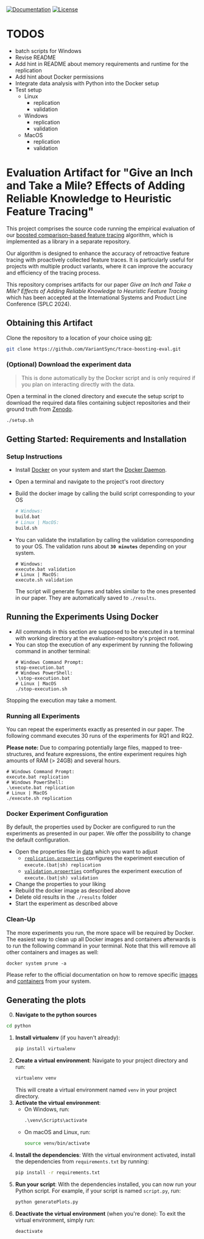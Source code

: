 [![Documentation](https://img.shields.io/badge/Documentation-Read-purple)](https://variantsync.github.io/trace-boosting-eval/)
[![License](https://img.shields.io/badge/License-GNU%20LGPLv3-blue)](LICENSE.LGPL3)

# TODOS 
- batch scripts for Windows
- Revise README 
- Add hint in README about memory requirements and runtime for the replication 
- Add hint about Docker permissions
- Integrate data analysis with Python into the Docker setup
- Test setup 
  - Linux 
    - replication 
    - validation
  - Windows 
    - replication 
    - validation
  - MacOS
    - replication 
    - validation

# Evaluation Artifact for "Give an Inch and Take a Mile? Effects of Adding Reliable Knowledge to Heuristic Feature Tracing"

This project comprises the source code running the empirical evaluation of our [boosted comparison-based feature tracing](https://github.com/VariantSync/trace-boosting/tree/main) algorithm, 
which is implemented as a library in a separate repository. 

Our algorithm is designed to enhance the accuracy of retroactive feature tracing with proactively collected feature traces. 
It is particularly useful for projects with multiple product variants, where it can improve the accuracy and efficiency of the tracing process. 

This repository comprises artifacts for our paper _Give an Inch and Take a Mile? Effects of Adding Reliable Knowledge to Heuristic Feature Tracing_ which has been accepted at the International Systems and Product Line Conference (SPLC 2024).

## Obtaining this Artifact
Clone the repository to a location of your choice using [git](https://git-scm.com/docs/git-clone):
  ```sh
  git clone https://github.com/VariantSync/trace-boosting-eval.git  
```

### (Optional) Download the experiment data
> This is done automatically by the Docker script and is only required if you plan on interacting directly with the data. 

Open a terminal in the cloned directory and execute the setup script to download the required data files containing subject repositories and their ground truth from [Zenodo](https://doi.org/10.5281/zenodo.11472597). 
```sh 
./setup.sh
```

## Getting Started: Requirements and Installation

### Setup Instructions
* Install [Docker](https://docs.docker.com/get-docker/) on your system and start the [Docker Daemon](https://docs.docker.com/config/daemon/).
* Open a terminal and navigate to the project's root directory
* Build the docker image by calling the build script corresponding to your OS
  ```sh
  # Windows:
  build.bat
  # Linux | MacOS:
  build.sh
  ```
* You can validate the installation by calling the validation corresponding to your OS. The validation runs about
  __`30 minutes`__ depending on your system.

  ```shell
  # Windows:
  execute.bat validation
  # Linux | MacOS:
  execute.sh validation
  ```
  The script will generate figures and tables similar to the ones presented in our paper. They are automatically saved to
  `./results`.

## Running the Experiments Using Docker

* All commands in this section are supposed to be executed in a terminal with working directory at the evaluation-repository's project
root.
* You can stop the execution of any experiment by running the following command in another terminal:
  ```shell
  # Windows Command Prompt:
  stop-execution.bat
  # Windows PowerShell:
  .\stop-execution.bat
  # Linux | MacOS
  ./stop-execution.sh
  ```
Stopping the execution may take a moment.

### Running all Experiments
You can repeat the experiments exactly as presented in our paper. 
The following command executes 30 runs of the experiments
for RQ1 and RQ2.

**Please note:** Due to comparing potentially large files, mapped to tree-structures, and feature expressions, 
the entire experiment requires high amounts of RAM (> 24GB) and several hours. 

```shell
# Windows Command Prompt:
execute.bat replication
# Windows PowerShell:
.\execute.bat replication
# Linux | MacOS
./execute.sh replication
```

### Docker Experiment Configuration
By default, the properties used by Docker are configured to run the experiments as presented in our paper. We offer the 
possibility to change the default configuration. 
* Open the properties file in [data](data) which you want to adjust
  * [`replication.properties`](data/replication.properties) configures the experiment execution 
  of `execute.(bat|sh) replication`
  * [`validation.properties`](data/validation.properties) configures the experiment execution of  
 `execute.(bat|sh) validation`
* Change the properties to your liking
* Rebuild the docker image as described above
* Delete old results in the `./results` folder
* Start the experiment as described above

### Clean-Up
The more experiments you run, the more space will be required by Docker. The easiest way to clean up all Docker images and
containers afterwards is to run the following command in your terminal. Note that this will remove all other containers and images
 as well:
```
docker system prune -a
```
Please refer to the official documentation on how to remove specific [images](https://docs.docker.com/engine/reference/commandline/image_rm/) and [containers](https://docs.docker.com/engine/reference/commandline/container_rm/) from your system.

## Generating the plots 
0. **Navigate to the python sources**
```bash
cd python 
```

1. **Install virtualenv** (if you haven't already):
   ```bash
   pip install virtualenv
   ```
2. **Create a virtual environment**:
   Navigate to your project directory and run:
   ```bash
   virtualenv venv
   ```
   This will create a virtual environment named `venv` in your project directory.
3. **Activate the virtual environment**:
   - On Windows, run:
     ```cmd
     .\venv\Scripts\activate
     ```
   - On macOS and Linux, run:
     ```bash
     source venv/bin/activate
     ```
4. **Install the dependencies**:
   With the virtual environment activated, install the dependencies from `requirements.txt` by running:
   ```bash
   pip install -r requirements.txt
   ```
5. **Run your script**:
   With the dependencies installed, you can now run your Python script. For example, if your script is named `script.py`, run:
   ```bash
   python generatePlots.py
   ```
6. **Deactivate the virtual environment** (when you're done):
   To exit the virtual environment, simply run:
   ```bash
   deactivate

